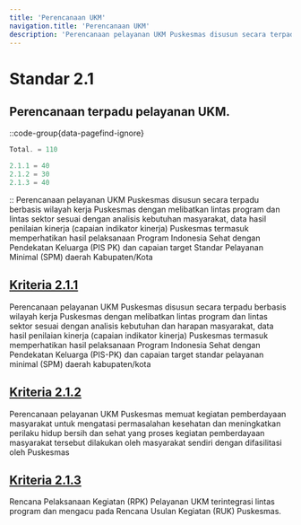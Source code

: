 ```yaml
---
title: 'Perencanaan UKM'
navigation.title: 'Perencanaan UKM'
description: 'Perencanaan pelayanan UKM Puskesmas disusun secara terpadu berbasis wilayah kerja Puskesmas dengan melibatkan lintas program dan lintas sektor sesuai dengan analisis kebutuhan masyarakat, data hasil penilaian kinerja (capaian indikator kinerja) Puskesmas termasuk memperhatikan hasil pelaksanaan Program Indonesia Sehat dengan Pendekatan Keluarga (PIS PK) dan capaian target Standar Pelayanan Minimal (SPM) daerah Kabupaten/Kota '
---
```


# Standar 2.1 

## Perencanaan terpadu pelayanan UKM.
::code-group{data-pagefind-ignore}
```js [Nilai]
Total. = 110
```
```js [Kriteria]
2.1.1 = 40
2.1.2 = 30
2.1.3 = 40
```
::
Perencanaan pelayanan UKM Puskesmas disusun secara terpadu berbasis wilayah kerja Puskesmas dengan melibatkan lintas program dan lintas sektor sesuai dengan analisis kebutuhan masyarakat, data hasil penilaian kinerja (capaian indikator kinerja) Puskesmas termasuk memperhatikan hasil pelaksanaan Program Indonesia Sehat dengan Pendekatan Keluarga (PIS PK) dan capaian target Standar Pelayanan Minimal (SPM) daerah Kabupaten/Kota 

## [Kriteria 2.1.1](/docs/akred/pkm/2/1/1) 
Perencanaan pelayanan UKM Puskesmas disusun secara terpadu berbasis wilayah kerja Puskesmas dengan melibatkan lintas program dan lintas sektor sesuai dengan analisis kebutuhan dan harapan masyarakat, data hasil penilaian kinerja (capaian indikator kinerja) Puskesmas termasuk memperhatikan hasil pelaksanaan Program Indonesia Sehat dengan Pendekatan Keluarga (PIS-PK) dan capaian target standar pelayanan minimal (SPM) daerah kabupaten/kota 

## [Kriteria 2.1.2](/docs/akred/pkm/2/1/2) 
Perencanaan pelayanan UKM Puskesmas memuat kegiatan pemberdayaan masyarakat untuk mengatasi permasalahan kesehatan dan meningkatkan perilaku hidup bersih dan sehat yang proses kegiatan pemberdayaan masyarakat tersebut dilakukan oleh masyarakat sendiri dengan difasilitasi oleh Puskesmas 

## [Kriteria 2.1.3 ](/docs/akred/pkm/2/1/3)
Rencana Pelaksanaan Kegiatan (RPK) Pelayanan UKM terintegrasi lintas program dan mengacu pada Rencana Usulan Kegiatan (RUK) Puskesmas. 



### 

